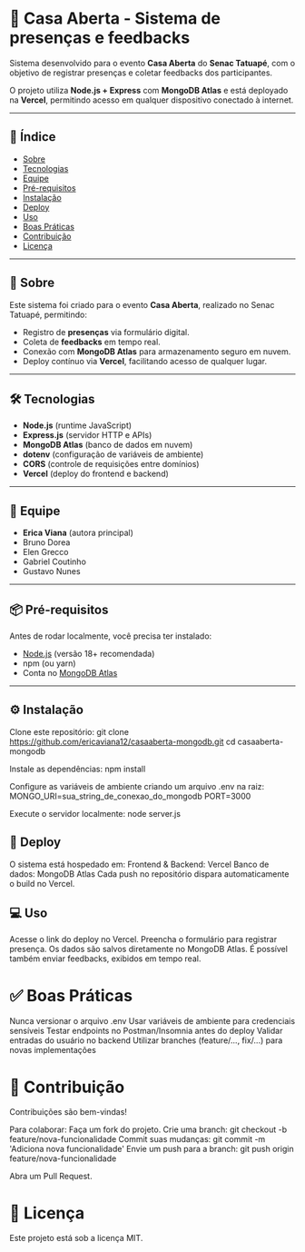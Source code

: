 # 🎉 Casa Aberta - Sistema de presenças e feedbacks

Sistema desenvolvido para o evento **Casa Aberta** do **Senac Tatuapé**, com o objetivo de registrar presenças e coletar feedbacks dos participantes.

O projeto utiliza **Node.js + Express** com **MongoDB Atlas** e está deployado na **Vercel**, permitindo acesso em qualquer dispositivo conectado à internet.

---

## 📌 Índice
- [Sobre](#sobre)
- [Tecnologias](#tecnologias)
- [Equipe](#equipe)
- [Pré-requisitos](#pré-requisitos)
- [Instalação](#instalação)
- [Deploy](#deploy)
- [Uso](#uso)
- [Boas Práticas](#boas-práticas)
- [Contribuição](#contribuição)
- [Licença](#licença)

---

## 📖 Sobre

Este sistema foi criado para o evento **Casa Aberta**, realizado no Senac Tatuapé, permitindo:

- Registro de **presenças** via formulário digital.  
- Coleta de **feedbacks** em tempo real.  
- Conexão com **MongoDB Atlas** para armazenamento seguro em nuvem.  
- Deploy contínuo via **Vercel**, facilitando acesso de qualquer lugar.

---

## 🛠 Tecnologias

- **Node.js** (runtime JavaScript)  
- **Express.js** (servidor HTTP e APIs)  
- **MongoDB Atlas** (banco de dados em nuvem)  
- **dotenv** (configuração de variáveis de ambiente)  
- **CORS** (controle de requisições entre domínios)  
- **Vercel** (deploy do frontend e backend)

---

## 👥 Equipe

- **Erica Viana** (autora principal)  
- Bruno Dorea  
- Elen Grecco  
- Gabriel Coutinho  
- Gustavo Nunes  

---

## 📦 Pré-requisitos

Antes de rodar localmente, você precisa ter instalado:

- [Node.js](https://nodejs.org/) (versão 18+ recomendada)  
- npm (ou yarn)  
- Conta no [MongoDB Atlas](https://www.mongodb.com/atlas/database)  

---

## ⚙️ Instalação

Clone este repositório:
git clone https://github.com/ericaviana12/casaaberta-mongodb.git
cd casaaberta-mongodb

Instale as dependências:
npm install

Configure as variáveis de ambiente criando um arquivo .env na raiz:
MONGO_URI=sua_string_de_conexao_do_mongodb
PORT=3000

Execute o servidor localmente:
node server.js

## 🚀 Deploy

O sistema está hospedado em:
Frontend & Backend: Vercel
Banco de dados: MongoDB Atlas
Cada push no repositório dispara automaticamente o build no Vercel.

## 💻 Uso

Acesse o link do deploy no Vercel.
Preencha o formulário para registrar presença.
Os dados são salvos diretamente no MongoDB Atlas.
É possível também enviar feedbacks, exibidos em tempo real.

# ✅ Boas Práticas

Nunca versionar o arquivo .env
Usar variáveis de ambiente para credenciais sensíveis
Testar endpoints no Postman/Insomnia antes do deploy
Validar entradas do usuário no backend
Utilizar branches (feature/..., fix/...) para novas implementações

# 🤝 Contribuição

Contribuições são bem-vindas!

Para colaborar:
Faça um fork do projeto.
Crie uma branch: git checkout -b feature/nova-funcionalidade
Commit suas mudanças: git commit -m 'Adiciona nova funcionalidade'
Envie um push para a branch: git push origin feature/nova-funcionalidade

Abra um Pull Request.

# 📄 Licença

Este projeto está sob a licença MIT.